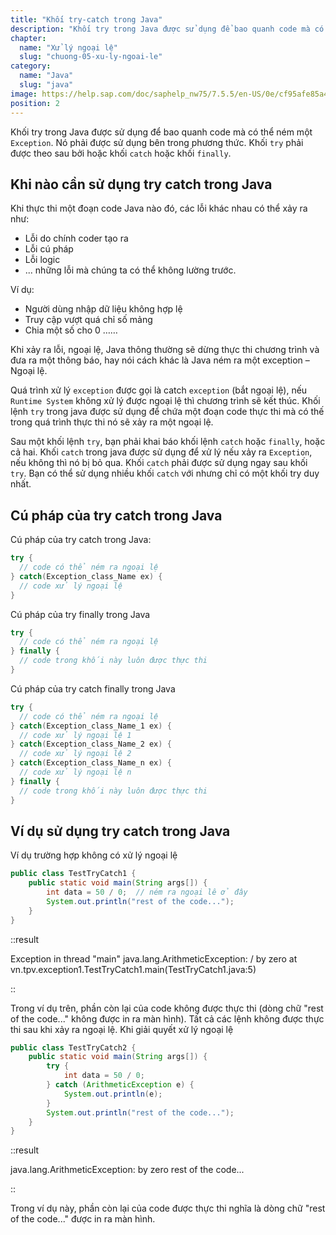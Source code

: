 ```yaml
---
title: "Khối try-catch trong Java"
description: "Khối try trong Java được sử dụng để bao quanh code mà có thể ném một Exception, nó phải được sử dụng bên trong phương thức, khối try phải được theo sau bởi hoặc khối catch hoặc khối finally"
chapter:
  name: "Xử lý ngoại lệ"
  slug: "chuong-05-xu-ly-ngoai-le"
category:
  name: "Java"
  slug: "java"
image: https://help.sap.com/doc/saphelp_nw75/7.5.5/en-US/0e/cf95afe85a470193719866cabd50db/loioc52db5d8c14148c2adec3d36716dea51_LowRes.png
position: 2
---
```


Khối try trong Java được sử dụng để bao quanh code mà có thể ném một `Exception`. Nó phải được sử dụng bên trong phương thức. Khối `try` phải được theo sau bởi hoặc khối `catch` hoặc khối `finally`.

## Khi nào cần sử dụng try catch trong Java

Khi thực thi một đoạn code Java nào đó, các lỗi khác nhau có thể xảy ra như:

- Lỗi do chính coder tạo ra
- Lỗi cú pháp
- Lỗi logic
- ... những lỗi mà chúng ta có thể không lường trước.

Ví dụ:

- Người dùng nhập dữ liệu không hợp lệ
- Truy cập vượt quá chỉ số mảng
- Chia một số cho 0 ……

Khi xảy ra lỗi, ngoại lệ, Java thông thường sẽ dừng thực thi chương trình và đưa ra một thông báo, hay nói cách khác là Java ném ra một exception – Ngoại lệ.

Quá trình xử lý `exception` được gọi là catch `exception` (bắt ngoại lệ), nếu `Runtime System` không xử lý được ngoại lệ thì chương trình sẽ kết thúc. Khối lệnh `try` trong java được sử dụng để chứa một đoạn code thực thi mà có thế trong quá trình thực thi nó sẽ xảy ra một ngoại lệ.

Sau một khối lệnh `try`, bạn phải khai báo khối lệnh `catch` hoặc `finally`, hoặc cả hai. Khối `catch` trong java được sử dụng để xử lý nếu xảy ra `Exception`, nếu không thì nó bị bỏ qua. Khối `catch` phải được sử dụng ngay sau khối `try`. Bạn có thể sử dụng nhiều khối `catch` với nhưng chỉ có một khối try duy nhất.

## Cú pháp của try catch trong Java

Cú pháp của try catch trong Java:

```java
try {
  // code có thể ném ra ngoại lệ
} catch(Exception_class_Name ex) {
  // code xử lý ngoại lệ
}
```

Cú pháp của try finally trong Java

```java
try {
  // code có thể ném ra ngoại lệ
} finally {
  // code trong khối này luôn được thực thi
}
```

Cú pháp của try catch finally trong Java

```java
try {
  // code có thể ném ra ngoại lệ
} catch(Exception_class_Name_1 ex) {
  // code xử lý ngoại lệ 1
} catch(Exception_class_Name_2 ex) {
  // code xử lý ngoại lệ 2
} catch(Exception_class_Name_n ex) {
  // code xử lý ngoại lệ n
} finally {
  // code trong khối này luôn được thực thi
}
```

## Ví dụ sử dụng try catch trong Java

Ví dụ trường hợp không có xử lý ngoại lệ

```java
public class TestTryCatch1 {
    public static void main(String args[]) {
        int data = 50 / 0;  // ném ra ngoại lê ở đây
        System.out.println("rest of the code...");
    }
}
```

::result

Exception in thread "main" java.lang.ArithmeticException: / by zero at vn.tpv.exception1.TestTryCatch1.main(TestTryCatch1.java:5)

::

Trong ví dụ trên, phần còn lại của code không được thực thi (dòng chữ "rest of the code..." không được in ra màn hình). Tất cả các lệnh không được thực thi sau khi xảy ra ngoại lệ. Khi giải quyết xử lý ngoại lệ

```java
public class TestTryCatch2 {
    public static void main(String args[]) {
        try {
            int data = 50 / 0;
        } catch (ArithmeticException e) {
            System.out.println(e);
        }
        System.out.println("rest of the code...");
    }
}
```

::result

java.lang.ArithmeticException:
by zero rest of the code...

::

Trong ví dụ này, phần còn lại của code được thực thi nghĩa là dòng chữ "rest of the code..." được in ra màn hình.
